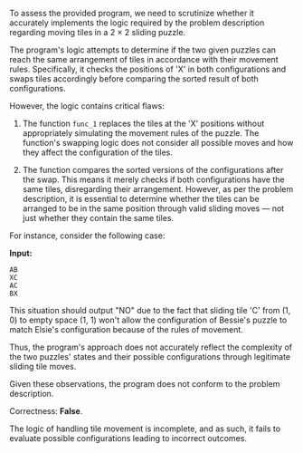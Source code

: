 To assess the provided program, we need to scrutinize whether it accurately implements the logic required by the problem description regarding moving tiles in a 2 × 2 sliding puzzle.

The program's logic attempts to determine if the two given puzzles can reach the same arrangement of tiles in accordance with their movement rules. Specifically, it checks the positions of 'X' in both configurations and swaps tiles accordingly before comparing the sorted result of both configurations.

However, the logic contains critical flaws:

1. The function `func_1` replaces the tiles at the 'X' positions without appropriately simulating the movement rules of the puzzle. The function's swapping logic does not consider all possible moves and how they affect the configuration of the tiles.

2. The function compares the sorted versions of the configurations after the swap. This means it merely checks if both configurations have the same tiles, disregarding their arrangement. However, as per the problem description, it is essential to determine whether the tiles can be arranged to be in the same position through valid sliding moves — not just whether they contain the same tiles.

For instance, consider the following case:

**Input:**
```
AB
XC
AC
BX
```
This situation should output "NO" due to the fact that sliding tile 'C' from (1, 0) to empty space (1, 1) won't allow the configuration of Bessie's puzzle to match Elsie's configuration because of the rules of movement. 

Thus, the program's approach does not accurately reflect the complexity of the two puzzles' states and their possible configurations through legitimate sliding tile moves.

Given these observations, the program does not conform to the problem description.

Correctness: **False**. 

The logic of handling tile movement is incomplete, and as such, it fails to evaluate possible configurations leading to incorrect outcomes.